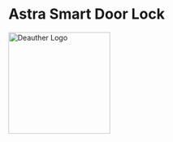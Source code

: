 # Astra Smart Door Lock

<img src='https://github.com/kunalcodez/Smartdoorlock_astra_final/blob/main/assests/logo/unnam5555ed.png' alt='Deauther Logo' width='200' />
